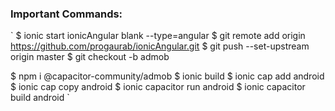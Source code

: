 ### Important Commands:
`
$ ionic start ionicAngular blank --type=angular
$ git remote add origin https://github.com/progaurab/ionicAngular.git
$ git push --set-upstream origin master
$ git checkout -b admob


$ npm i @capacitor-community/admob
$ ionic build
$ ionic cap add android
$ ionic cap copy android
$ ionic capacitor run android
$ ionic capacitor build android
`